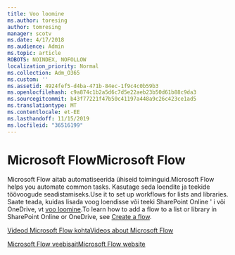 ```yaml
---
title: Voo loomine
ms.author: toresing
author: tomresing
manager: scotv
ms.date: 4/17/2018
ms.audience: Admin
ms.topic: article
ROBOTS: NOINDEX, NOFOLLOW
localization_priority: Normal
ms.collection: Adm_O365
ms.custom: ''
ms.assetid: 4924fef5-d4ba-471b-84ec-1f9c4c0b59b3
ms.openlocfilehash: c9a874c1b2a5d6c7d5e22aeb23b50d61b88c9da3
ms.sourcegitcommit: b43f77221f47b50c41197a448a9c26c423ce1ad5
ms.translationtype: MT
ms.contentlocale: et-EE
ms.lasthandoff: 11/15/2019
ms.locfileid: "36516199"
---
```

# <a name="microsoft-flow"></a><span data-ttu-id="9ece7-102">Microsoft Flow</span><span class="sxs-lookup"><span data-stu-id="9ece7-102">Microsoft Flow</span></span>

<span data-ttu-id="9ece7-103">Microsoft Flow aitab automatiseerida ühiseid toiminguid.</span><span class="sxs-lookup"><span data-stu-id="9ece7-103">Microsoft Flow helps you automate common tasks.</span></span> <span data-ttu-id="9ece7-104">Kasutage seda loendite ja teekide töövoogude seadistamiseks.</span><span class="sxs-lookup"><span data-stu-id="9ece7-104">Use it to set up workflows for lists and libraries.</span></span> <span data-ttu-id="9ece7-105">Saate teada, kuidas lisada voog loendisse või teeki SharePoint Online ' i või OneDrive, vt [voo loomine](https://go.microsoft.com/fwlink/?linkid=869408).</span><span class="sxs-lookup"><span data-stu-id="9ece7-105">To learn how to add a flow to a list or library in SharePoint Online or OneDrive, see [Create a flow](https://go.microsoft.com/fwlink/?linkid=869408).</span></span>
  
[<span data-ttu-id="9ece7-106">Videod Microsoft Flow kohta</span><span class="sxs-lookup"><span data-stu-id="9ece7-106">Videos about Microsoft Flow</span></span>](https://go.microsoft.com/fwlink/?linkid=864641)
  
[<span data-ttu-id="9ece7-107">Microsoft Flow veebisait</span><span class="sxs-lookup"><span data-stu-id="9ece7-107">Microsoft Flow website</span></span>](https://go.microsoft.com/fwlink/?linkid=864642)
  

